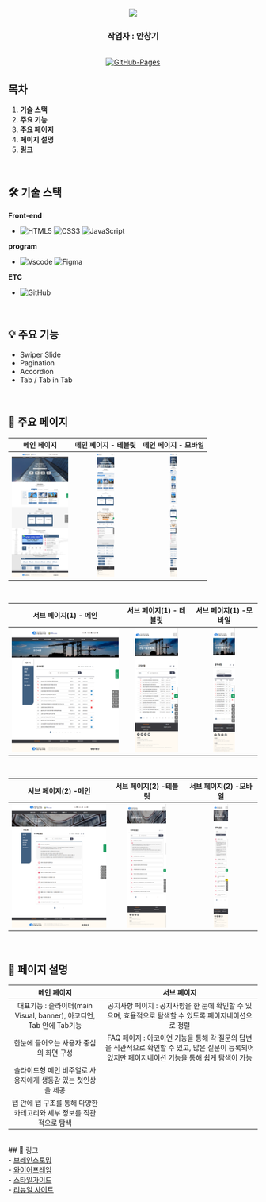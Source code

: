 <div align="center">
  <br />
  <div align= "center">
    <img src="https://capsule-render.vercel.app/api?type=waving&color=gradient&height=180&text=공공기관%20리뉴얼&animation=fadeIn&fontColor=242424&fontSize=40" />
  </div>
  <div align= "center"><h3>작업자 : 안창기</h3></div>  
    
  <br />
  
  <a href="https://github.com/chang9287/test01.git">
  <img src="https://img.shields.io/badge/GitHub%20Pages-Active-AEF359?&logo=github&logoColor=white" alt="GitHub-Pages" />
  </a>
  <br />
</div>

## 목차

1. **기술 스택**
2. **주요 기능**
3. **주요 페이지**
4. **페이지 설명**
5. **링크**

<br />

## 🛠 기술 스택

**Front-end**

- ![HTML5](https://img.shields.io/badge/-HTML5-E34F26?&logo=html5&logoColor=white) ![CSS3](https://img.shields.io/badge/-CSS3-1572B6?&logo=css3&logoColor=white) ![JavaScript](https://img.shields.io/badge/-JavaScript-F7DF1E?&logo=javascript&logoColor=white)
  

**program**

- ![Vscode](https://img.shields.io/badge/Vscode-007ACC?&logo=visualstudiocode&logoColor=white) ![Figma](https://img.shields.io/badge/Figma-F24E1E?&logo=Figma&logoColor=white)

**ETC**

- ![GitHub](https://img.shields.io/badge/-GitHub-181717?&logo=github&logoColor=white)

<br />

## 💡 주요 기능

- Swiper Slide
- Pagination
- Accordion
- Tab / Tab in Tab

<br />

## 📄 주요 페이지

|                               메인 페이지                               |                               메인 페이지 - 테블릿                       |                               메인 페이지 - 모바일                       |
| :---------------------------------------------------------------------: | :---------------------------------------------------------------------:  | :---------------------------------------------------------------------:  |
| <img src="images/mainPage.png" alt="Sample Page" height="250px" /> | <img src="images/mainPage_tablet.png" alt="Sample Page" height="250px" /> | <img src="images/mainPage_mobile.png" alt="Sample Page" height="250px" /> |
<br />

|                               서브 페이지(1) - 메인                         |                               서브 페이지(1) - 테블릿                              |                               서브 페이지(1) -모바일                               |
| :---------------------------------------------------------------------: | :---------------------------------------------------------------------: | :---------------------------------------------------------------------: |
| <img src="images/subPage_subNews.png" alt="Sample Page" height="250px" /> | <img src="images/subPage_subNews_tablet.png" alt="Sample Page" height="250px" /> | <img src="images/subPage_subNews_mobile.png" alt="Sample Page" height="250px" /> |
<br />



|                               서브 페이지(2) -메인                               |                               서브 페이지(2) -테블릿                               |                               서브 페이지(2) -모바일                               |
| :---------------------------------------------------------------------: | :---------------------------------------------------------------------: | :---------------------------------------------------------------------: |
| <img src="images/subPage_faq.png" alt="Sample Page" height="250px" /> | <img src="images/subPage_faq_tablet.png" alt="Sample Page" height="250px" /> | <img src="images/subPage_faq_mobile.png" alt="Sample Page" height="250px" /> |


<br />

## 📌 페이지 설명 
|                               메인 페이지                               |                               서브 페이지                               |
| :---------------------------------------------------------------------: | :---------------------------------------------------------------------: |
|    대표기능 : 슬라이더(main Visual, banner), 아코디언, Tab 안에 Tab기능    |  공지사항 페이지 : 공지사항을 한 눈에 확인할 수 있으며, 효율적으로 탐색할 수 있도록 페이지네이션으로 정렬                                         |
|    한눈에 들어오는 사용자 중심의 화면 구성                                 |  FAQ 페이지 : 아코이언 기능을 통해 각 질문의 답변을 직관적으로 확인할 수 있고, 많은 질문이 등록되어 있지만 페이지네이션 기능을 통해 쉽게 탐색이 가능                       |
|    슬라이드형 메인 비주얼로 사용자에게 생동감 있는 첫인상을 제공             |
|    탭 안에 탭 구조를 통해 다양한 카테고리와 세부 정보를 직관적으로 탐색      |

<br />
## 📂 링크 
<br />
- <a href="https://www.figma.com/board/6oFqffoL10iF5YL44EXjRf/%EA%B3%B5%EA%B3%B5%EA%B8%B0%EA%B4%80-%EC%82%AC%EC%9D%B4%ED%8A%B8-%EB%A6%AC%EB%89%B4%EC%96%BC?node-id=0-1&t=iUUONf4VBQp1ZFc1-1">브레인스토밍</a> <br />
- <a href="https://www.figma.com/design/3dSrkzoGMp1fkVDeFEyA8Y/%EA%B3%B5%EA%B3%B5%EA%B8%B0%EA%B4%80-%EB%A6%AC%EB%89%B4%EC%96%BC_%EC%95%88%EC%B0%BD%EA%B8%B0?node-id=0-1&t=rVMuV8teMeW7mCPD-1">와이어프레임</a> <br />
- <a href="https://www.figma.com/design/3dSrkzoGMp1fkVDeFEyA8Y/%EA%B3%B5%EA%B3%B5%EA%B8%B0%EA%B4%80-%EB%A6%AC%EB%89%B4%EC%96%BC_%EC%95%88%EC%B0%BD%EA%B8%B0?node-id=34-39&t=rVMuV8teMeW7mCPD-1">스타일가이드</a> <br />
- <a href="https://www.kicte.or.kr/portal/index/mainInitAction.do">리뉴얼 사이트</a>
